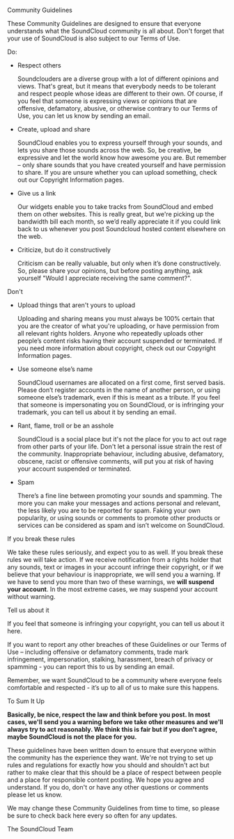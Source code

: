 Community Guidelines

These Community Guidelines are designed to ensure that everyone understands what the SoundCloud community is all about. Don't forget that your use of SoundCloud is also subject to our Terms of Use.

Do:

*   Respect others
    
    Soundclouders are a diverse group with a lot of different opinions and views. That's great, but it means that everybody needs to be tolerant and respect people whose ideas are different to their own. Of course, if you feel that someone is expressing views or opinions that are offensive, defamatory, abusive, or otherwise contrary to our Terms of Use, you can let us know by sending an email.
    
*   Create, upload and share
    
    SoundCloud enables you to express yourself through your sounds, and lets you share those sounds across the web. So, be creative, be expressive and let the world know how awesome you are. But remember – only share sounds that you have created yourself and have permission to share. If you are unsure whether you can upload something, check out our Copyright Information pages.
    
*   Give us a link
    
    Our widgets enable you to take tracks from SoundCloud and embed them on other websites. This is really great, but we're picking up the bandwidth bill each month, so we’d really appreciate it if you could link back to us whenever you post Soundcloud hosted content elsewhere on the web.
    
*   Criticize, but do it constructively
    
    Criticism can be really valuable, but only when it’s done constructively. So, please share your opinions, but before posting anything, ask yourself "Would I appreciate receiving the same comment?".
    

Don't

*   Upload things that aren't yours to upload
    
    Uploading and sharing means you must always be 100% certain that you are the creator of what you're uploading, or have permission from all relevant rights holders. Anyone who repeatedly uploads other people’s content risks having their account suspended or terminated. If you need more information about copyright, check out our Copyright Information pages.
    
*   Use someone else’s name
    
    SoundCloud usernames are allocated on a first come, first served basis. Please don’t register accounts in the name of another person, or using someone else’s trademark, even if this is meant as a tribute. If you feel that someone is impersonating you on SoundCloud, or is infringing your trademark, you can tell us about it by sending an email.
    
*   Rant, flame, troll or be an asshole
    
    SoundCloud is a social place but it's not the place for you to act out rage from other parts of your life. Don't let a personal issue strain the rest of the community. Inappropriate behaviour, including abusive, defamatory, obscene, racist or offensive comments, will put you at risk of having your account suspended or terminated.
    
*   Spam
    
    There’s a fine line between promoting your sounds and spamming. The more you can make your messages and actions personal and relevant, the less likely you are to be reported for spam. Faking your own popularity, or using sounds or comments to promote other products or services can be considered as spam and isn’t welcome on SoundCloud.
    

If you break these rules

We take these rules seriously, and expect you to as well. If you break these rules we will take action. If we receive notification from a rights holder that any sounds, text or images in your account infringe their copyright, or if we believe that your behaviour is inappropriate, we will send you a warning. If we have to send you more than two of these warnings, we **will suspend your account**. In the most extreme cases, we may suspend your account without warning.

Tell us about it

If you feel that someone is infringing your copyright, you can tell us about it here.

If you want to report any other breaches of these Guidelines or our Terms of Use – including offensive or defamatory comments, trade mark infringement, impersonation, stalking, harassment, breach of privacy or spamming - you can report this to us by sending an email.

Remember, we want SoundCloud to be a community where everyone feels comfortable and respected - it’s up to all of us to make sure this happens.

To Sum It Up

**Basically, be nice, respect the law and think before you post. In most cases, we'll send you a warning before we take other measures and we'll always try to act reasonably. We think this is fair but if you don't agree, maybe SoundCloud is not the place for you.**

These guidelines have been written down to ensure that everyone within the community has the experience they want. We're not trying to set up rules and regulations for exactly how you should and shouldn't act but rather to make clear that this should be a place of respect between people and a place for responsible content posting. We hope you agree and understand. If you do, don't or have any other questions or comments please let us know.

We may change these Community Guidelines from time to time, so please be sure to check back here every so often for any updates.

The SoundCloud Team